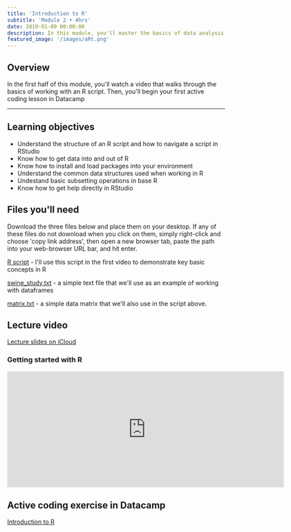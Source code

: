 ```yaml
---
title: 'Introduction to R'
subtitle: 'Module 2 • 4hrs'
date: 2019-01-09 00:00:00
description: In this module, you'll master the basics of data analysis in R, including working with vectors, lists, and data frames.  You'll also practice using R by working with real datasets.
featured_image: '/images/aRt.png'
---
```


## Overview

In the first half of this module, you'll watch a video that walks through the basics of working with an R script.  Then, you'll begin your first active coding lesson in Datacamp

---

## Learning objectives

* Understand the structure of an R script and how to navigate a script in RStudio
* Know how to get data into and out of R
* Know how to install and load packages into your environment
* Understand the common data structures used when working in R
* Undestand basic subsetting operations in base R
* Know how to get help directly in RStudio

## Files you'll need

Download the three files below and place them on your desktop.  If any of these files do not download when you click on them, simply right-click and choose 'copy link address', then open a new browser tab, paste the path into your web-browser URL bar, and hit enter.

[R script](https://drive.google.com/file/d/1ZWf_k9BPMRBVO6RGk00wdR4fNCW6O2CH/view?usp=sharing) - I'll use this script in the first video to demonstrate key basic concepts in R

[swine_study.txt](https://drive.google.com/file/d/1ZZjAObjSWVl6tNg0qu-pCEagsTAm6K2i/view?usp=sharing) - a simple text file that we'll use as an example of working with dataframes

[matrix.txt](https://drive.google.com/file/d/1ZV1rPgMVlNf1GULB-iQ_VRPbErPZ6_T9/view?usp=sharing) - a simple data matrix that we'll also use in the script above.


## Lecture video

[Lecture slides on iCloud](https://www.icloud.com/keynote/084BDHizLJHY4-G04OmHUiXfw#module_02_Rbasics)

### Getting started with R

<iframe src="https://player.vimeo.com/video/421643144" width="640" height="268" frameborder="0" allow="autoplay; fullscreen" allowfullscreen></iframe>


## Active coding exercise in Datacamp

[Introduction to R](https://www.datacamp.com/courses/free-introduction-to-r)

